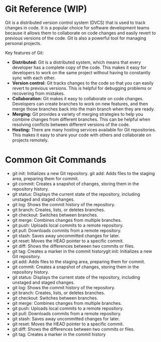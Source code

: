 # Git Reference (WIP)
Git is a distributed version control system (DVCS) that is used to track changes in code. It is a popular choice for software development teams because it allows them to collaborate on code changes and easily revert to previous versions of the code. Git is also a powerful tool for managing personal projects.

Key features of Git:

* **Distributed:** Git is a distributed system, which means that every developer has a complete copy of the code. This makes it easy for developers to work on the same project without having to constantly sync with each other.
* **Version control:** Git tracks changes to the code so that you can easily revert to previous versions. This is helpful for debugging problems or recovering from mistakes.
* **Collaboration:** Git makes it easy to collaborate on code changes. Developers can create branches to work on new features, and then merge those branches back into the main branch when they are ready.
* **Merging:** Git provides a variety of merging strategies to help you combine changes from different branches. This can be helpful when resolving conflicts between different versions of the code.
* **Hosting:** There are many hosting services available for Git repositories. This makes it easy to share your code with others and collaborate on projects remotely.

# Common Git Commands


* git init: Initializes a new Git repository.
git add: Adds files to the staging area, preparing them for commit.
* git commit: Creates a snapshot of changes, storing them in the repository history.
* git status: Displays the current state of the repository, including unstaged and staged changes.
* git log: Shows the commit history of the repository.
* git branch: Creates, lists, or deletes branches.
* git checkout: Switches between branches.
* git merge: Combines changes from multiple branches.
* git push: Uploads local commits to a remote repository.
* git pull: Downloads commits from a remote repository.
* git stash: Saves away uncommitted changes for later.
* git reset: Moves the HEAD pointer to a specific commit.
* git diff: Shows the differences between two commits or files.
* git tag: Creates a marker in the commit historygit init: Initializes a new Git repository.
* git add: Adds files to the staging area, preparing them for commit.
* git commit: Creates a snapshot of changes, storing them in the repository history.
* git status: Displays the current state of the repository, including unstaged and staged changes.
* git log: Shows the commit history of the repository.
* git branch: Creates, lists, or deletes  branches.
* git checkout: Switches between branches.
* git merge: Combines changes from multiple branches.
* git push: Uploads local commits to a remote repository.
* git pull: Downloads commits from a remote repository.
* git stash: Saves away uncommitted changes for later.
* git reset: Moves the HEAD pointer to a specific commit.
* git diff: Shows the differences between two commits or files.
* git tag: Creates a marker in the commit history